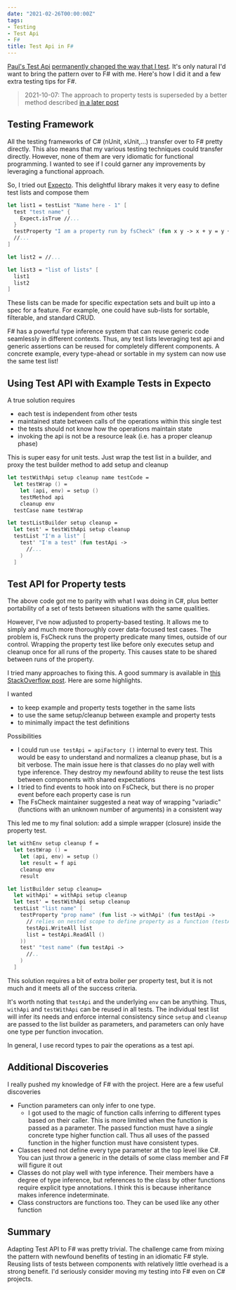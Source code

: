 ```yaml
---
date: "2021-02-26T00:00:00Z"
tags:
- Testing
- Test Api
- F#
title: Test Api in F#
---
```


[Paul's Test Api](https://codewithspoon.com/2019/12/stop-corrupting-yourself-test-against-abstractions/) [permanently changed the way that I test](../posts/2020-08-21-Test-Api-InPractice.md). It's only natural I'd want to bring the pattern over to F# with me. Here's how I did it and a few extra testing tips for F#. 
<!--more-->

> 2021-10-07: The approach to property tests is superseded by a better method described [in a later post](../posts/2021-10-08-TestApi-in-FSharp-revised.md)


## Testing Framework

All the testing frameworks of C# (nUnit, xUnit,...) transfer over to F# pretty directly. This also means that my various testing techniques could transfer directly. However, none of them are very idiomatic for functional programming. I wanted to see if I could garner any improvements by leveraging a functional approach.

So, I tried out [Expecto](https://github.com/haf/expecto). This delightful library makes it very easy to define test lists and compose them

```fsharp
let list1 = testList "Name here - 1" [
  test "test name" {
    Expect.isTrue //...
  }
  testProperty "I am a property run by fsCheck" (fun x y -> x + y = y + x)
  //...
]

let list2 = //...

let list3 = "list of lists" [
  list1
  list2
]
```

These lists can be made for specific expectation sets and built up into a spec for a feature. For example, one could have sub-lists for sortable, filterable, and standard CRUD. 

F# has a powerful type inference system that can reuse generic code seamlessly in different contexts. Thus, any test lists leveraging test api and generic assertions can be reused for completely different components. A concrete example, every type-ahead or sortable in my system can now use the same test list!

## Using Test API with Example Tests in Expecto
A true solution requires
- each test is independent from other tests
- maintained state between calls of the operations within this single test
- the tests should not know how the operations maintain state
- invoking the api is not be a resource leak (i.e. has a proper cleanup phase)

This is super easy for unit tests. Just wrap the test list in a builder, and proxy the test builder method to add setup and cleanup

```fsharp
let testWithApi setup cleanup name testCode = 
  let testWrap () =
    let (api, env) = setup ()
    testMethod api
    cleanup env 
  testCase name testWrap

let testListBuilder setup cleanup =
  let test' = testWithApi setup cleanup
  testList "I'm a list" [
    test' "I'm a test" (fun testApi -> 
      //...
    )
  ]
```

## Test API for Property tests

The above code got me to parity with what I was doing in C#, plus better portability of a set of tests between situations with the same qualities.

However, I've now adjusted to property-based testing. It allows me to simply and much more thoroughly cover data-focused test cases. 
The problem is, FsCheck runs the property predicate many times, outside of our control. Wrapping the property test like before only executes setup and cleanup once for all runs of the property. This causes state to be shared between runs of the property.

I tried many approaches to fixing this. A good summary is available in [this StackOverflow post](https://stackoverflow.com/questions/65401727). Here are some highlights.

I wanted 
- to keep example and property tests together in the same lists
- to use the same setup/cleanup between example and property tests
- to minimally impact the test definitions

Possibilities
- I could run `use testApi = apiFactory ()` internal to every test. This would be easy to understand and normalizes a cleanup phase, but is a bit verbose. The main issue here is that classes do no play well with type inference. They destroy my newfound ability to reuse the test lists between components with shared expectations
- I tried to find events to hook into on FsCheck, but there is no proper event before each property case is run
- The FsCheck maintainer suggested a neat way of wrapping "variadic" (functions with an unknown number of arguments) in a consistent way

This led me to my final solution: add a simple wrapper (closure) inside the property test. 

```fsharp
let withEnv setup cleanup f = 
  let testWrap () =
    let (api, env) = setup ()
    let result = f api
    cleanup env
    result

let listBuilder setup cleanup= 
  let withApi' = withApi setup cleanup 
  let test' = testWithApi setup cleanup
  testList "list name" [
    testProperty "prop name" (fun list -> withApi' (fun testApi ->
      // relies on nested scope to define property as a function (testApi -> bool)
      testApi.WriteAll list
      list = testApi.ReadAll ()
    ))
    test' "test name" (fun testApi -> 
      //..
    )
  ]
```

This solution requires a bit of extra boiler per property test, but it is not much and it meets all of the success criteria.

It's worth noting that `testApi` and the underlying `env` can be anything. Thus, `withApi` and `testWithApi` can be reused in all tests. The individual test list will infer its needs and enforce internal consistency since `setup` and `cleanup` are passed to the list builder as parameters, and parameters can only have one type per function invocation.

In general, I use record types to pair the operations as a test api.

## Additional Discoveries
I really pushed my knowledge of F# with the project. Here are a few useful discoveries
- Function parameters can only infer to one type. 
  - I got used to the magic of function calls inferring to different types based on their caller. This is more limited when the function is passed as a parameter. The passed function must have a *single* concrete type higher function call. Thus all uses of the passed function in the higher function must have consistent types.
- Classes need not define every type parameter at the top level like C#. You can just throw a generic in the details of some class member and F# will figure it out
- Classes do not play well with type inference. Their members have a degree of type inference, but references to the class by other functions require explicit type annotations. I think this is because inheritance makes inference indeterminate.
- Class constructors are functions too. They can be used like any other function


## Summary

Adapting Test API to F# was pretty trivial. The challenge came from mixing the pattern with newfound benefits of testing in an idiomatic F# style.
Reusing lists of tests between components with relatively little overhead is a strong benefit. I'd seriously consider moving my testing into F# even on C# projects.



